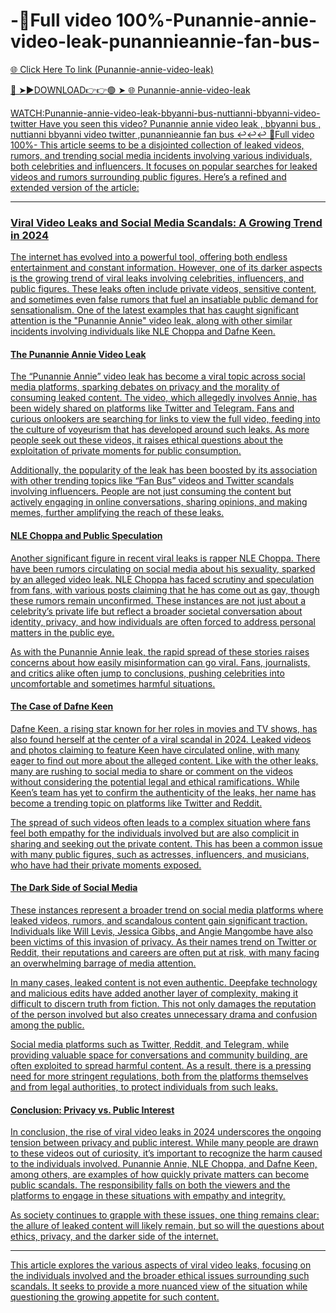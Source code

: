 # -💽Full video 100%-Punannie-annie-video-leak-punannieannie-fan-bus-
<a href="https://jivoni.cfd/iuyrfer"> 🌐 Click Here To link (Punannie-annie-video-leak)

🔴 ➤►DOWNLOAD👉👉🟢 ➤  <a href="https://jivoni.cfd/iuyrfer"> 🌐 Punannie-annie-video-leak

WATCH:Punannie-annie-video-leak-bbyanni-bus-nuttianni-bbyanni-video-twitter
Have you seen this video? Punannie annie video leak , bbyanni bus , nuttianni bbyanni video twitter ,punannieannie fan bus ↩️↩️↩️
💽Full video 100%-
This article seems to be a disjointed collection of leaked videos, rumors, and trending social media incidents involving various individuals, both celebrities and influencers. It focuses on popular searches for leaked videos and rumors surrounding public figures. Here’s a refined and extended version of the article:

---

### Viral Video Leaks and Social Media Scandals: A Growing Trend in 2024

The internet has evolved into a powerful tool, offering both endless entertainment and constant information. However, one of its darker aspects is the growing trend of viral leaks involving celebrities, influencers, and public figures. These leaks often include private videos, sensitive content, and sometimes even false rumors that fuel an insatiable public demand for sensationalism. One of the latest examples that has caught significant attention is the "Punannie Annie" video leak, along with other similar incidents involving individuals like NLE Choppa and Dafne Keen.

#### The Punannie Annie Video Leak

The “Punannie Annie” video leak has become a viral topic across social media platforms, sparking debates on privacy and the morality of consuming leaked content. The video, which allegedly involves Annie, has been widely shared on platforms like Twitter and Telegram. Fans and curious onlookers are searching for links to view the full video, feeding into the culture of voyeurism that has developed around such leaks. As more people seek out these videos, it raises ethical questions about the exploitation of private moments for public consumption. 

Additionally, the popularity of the leak has been boosted by its association with other trending topics like “Fan Bus” videos and Twitter scandals involving influencers. People are not just consuming the content but actively engaging in online conversations, sharing opinions, and making memes, further amplifying the reach of these leaks.

#### NLE Choppa and Public Speculation

Another significant figure in recent viral leaks is rapper NLE Choppa. There have been rumors circulating on social media about his sexuality, sparked by an alleged video leak. NLE Choppa has faced scrutiny and speculation from fans, with various posts claiming that he has come out as gay, though these rumors remain unconfirmed. These instances are not just about a celebrity’s private life but reflect a broader societal conversation about identity, privacy, and how individuals are often forced to address personal matters in the public eye.

As with the Punannie Annie leak, the rapid spread of these stories raises concerns about how easily misinformation can go viral. Fans, journalists, and critics alike often jump to conclusions, pushing celebrities into uncomfortable and sometimes harmful situations. 

#### The Case of Dafne Keen

Dafne Keen, a rising star known for her roles in movies and TV shows, has also found herself at the center of a viral scandal in 2024. Leaked videos and photos claiming to feature Keen have circulated online, with many eager to find out more about the alleged content. Like with the other leaks, many are rushing to social media to share or comment on the videos without considering the potential legal and ethical ramifications. While Keen’s team has yet to confirm the authenticity of the leaks, her name has become a trending topic on platforms like Twitter and Reddit.

The spread of such videos often leads to a complex situation where fans feel both empathy for the individuals involved but are also complicit in sharing and seeking out the private content. This has been a common issue with many public figures, such as actresses, influencers, and musicians, who have had their private moments exposed.

#### The Dark Side of Social Media

These instances represent a broader trend on social media platforms where leaked videos, rumors, and scandalous content gain significant traction. Individuals like Will Levis, Jessica Gibbs, and Angie Mangombe have also been victims of this invasion of privacy. As their names trend on Twitter or Reddit, their reputations and careers are often put at risk, with many facing an overwhelming barrage of media attention.

In many cases, leaked content is not even authentic. Deepfake technology and malicious edits have added another layer of complexity, making it difficult to discern truth from fiction. This not only damages the reputation of the person involved but also creates unnecessary drama and confusion among the public. 

Social media platforms such as Twitter, Reddit, and Telegram, while providing valuable space for conversations and community building, are often exploited to spread harmful content. As a result, there is a pressing need for more stringent regulations, both from the platforms themselves and from legal authorities, to protect individuals from such leaks.

#### Conclusion: Privacy vs. Public Interest

In conclusion, the rise of viral video leaks in 2024 underscores the ongoing tension between privacy and public interest. While many people are drawn to these videos out of curiosity, it’s important to recognize the harm caused to the individuals involved. Punannie Annie, NLE Choppa, and Dafne Keen, among others, are examples of how quickly private matters can become public scandals. The responsibility falls on both the viewers and the platforms to engage in these situations with empathy and integrity.

As society continues to grapple with these issues, one thing remains clear: the allure of leaked content will likely remain, but so will the questions about ethics, privacy, and the darker side of the internet.

--- 

This article explores the various aspects of viral video leaks, focusing on the individuals involved and the broader ethical issues surrounding such scandals. It seeks to provide a more nuanced view of the situation while questioning the growing appetite for such content.
